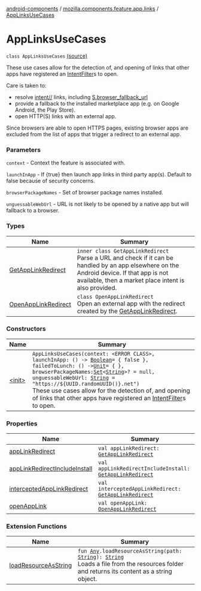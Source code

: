 [android-components](../../index.md) / [mozilla.components.feature.app.links](../index.md) / [AppLinksUseCases](./index.md)

# AppLinksUseCases

`class AppLinksUseCases` [(source)](https://github.com/mozilla-mobile/android-components/blob/master/components/feature/app-links/src/main/java/mozilla/components/feature/app/links/AppLinksUseCases.kt#L38)

These use cases allow for the detection of, and opening of links that other apps have registered
an [IntentFilter](#)s to open.

Care is taken to:

* resolve [intent//](intent//) links, including [S.browser_fallback_url](#)
* provide a fallback to the installed marketplace app (e.g. on Google Android, the Play Store).
* open HTTP(S) links with an external app.

Since browsers are able to open HTTPS pages, existing browser apps are excluded from the list of
apps that trigger a redirect to an external app.

### Parameters

`context` - Context the feature is associated with.

`launchInApp` - If {true} then launch app links in third party app(s). Default to false because
of security concerns.

`browserPackageNames` - Set of browser package names installed.

`unguessableWebUrl` - URL is not likely to be opened by a native app but will fallback to a browser.

### Types

| Name | Summary |
|---|---|
| [GetAppLinkRedirect](-get-app-link-redirect/index.md) | `inner class GetAppLinkRedirect`<br>Parse a URL and check if it can be handled by an app elsewhere on the Android device. If that app is not available, then a market place intent is also provided. |
| [OpenAppLinkRedirect](-open-app-link-redirect/index.md) | `class OpenAppLinkRedirect`<br>Open an external app with the redirect created by the [GetAppLinkRedirect](-get-app-link-redirect/index.md). |

### Constructors

| Name | Summary |
|---|---|
| [&lt;init&gt;](-init-.md) | `AppLinksUseCases(context: <ERROR CLASS>, launchInApp: () -> `[`Boolean`](https://kotlinlang.org/api/latest/jvm/stdlib/kotlin/-boolean/index.html)` = { false }, failedToLunch: () -> `[`Unit`](https://kotlinlang.org/api/latest/jvm/stdlib/kotlin/-unit/index.html)` = { }, browserPackageNames: `[`Set`](https://kotlinlang.org/api/latest/jvm/stdlib/kotlin.collections/-set/index.html)`<`[`String`](https://kotlinlang.org/api/latest/jvm/stdlib/kotlin/-string/index.html)`>? = null, unguessableWebUrl: `[`String`](https://kotlinlang.org/api/latest/jvm/stdlib/kotlin/-string/index.html)` = "https://${UUID.randomUUID()}.net")`<br>These use cases allow for the detection of, and opening of links that other apps have registered an [IntentFilter](#)s to open. |

### Properties

| Name | Summary |
|---|---|
| [appLinkRedirect](app-link-redirect.md) | `val appLinkRedirect: `[`GetAppLinkRedirect`](-get-app-link-redirect/index.md) |
| [appLinkRedirectIncludeInstall](app-link-redirect-include-install.md) | `val appLinkRedirectIncludeInstall: `[`GetAppLinkRedirect`](-get-app-link-redirect/index.md) |
| [interceptedAppLinkRedirect](intercepted-app-link-redirect.md) | `val interceptedAppLinkRedirect: `[`GetAppLinkRedirect`](-get-app-link-redirect/index.md) |
| [openAppLink](open-app-link.md) | `val openAppLink: `[`OpenAppLinkRedirect`](-open-app-link-redirect/index.md) |

### Extension Functions

| Name | Summary |
|---|---|
| [loadResourceAsString](../../mozilla.components.support.test.file/kotlin.-any/load-resource-as-string.md) | `fun `[`Any`](https://kotlinlang.org/api/latest/jvm/stdlib/kotlin/-any/index.html)`.loadResourceAsString(path: `[`String`](https://kotlinlang.org/api/latest/jvm/stdlib/kotlin/-string/index.html)`): `[`String`](https://kotlinlang.org/api/latest/jvm/stdlib/kotlin/-string/index.html)<br>Loads a file from the resources folder and returns its content as a string object. |

